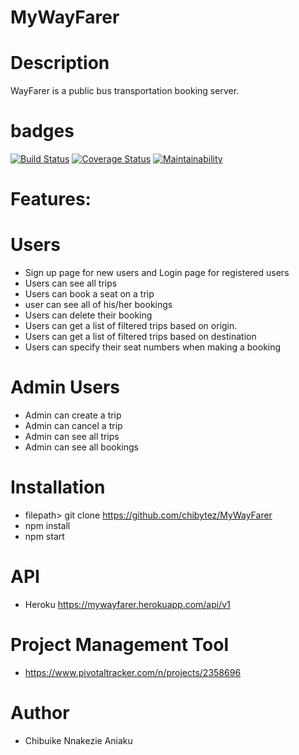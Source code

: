 # MyWayFarer

# Description
WayFarer is a public bus transportation booking server.

# badges
[![Build Status](https://travis-ci.org/chibytez/MyWayFarer.svg?branch=develop)](https://travis-ci.org/chibytez/MyWayFarer)
[![Coverage Status](https://coveralls.io/repos/github/chibytez/MyWayFarer/badge.svg)](https://coveralls.io/github/chibytez/MyWayFarer)
[![Maintainability](https://api.codeclimate.com/v1/badges/345f637f3be2fa00bd4c/maintainability)](https://codeclimate.com/github/chibytez/MyWayFarer/maintainability)

# Features:

# Users
- Sign up page for new users and Login page for registered users
- Users can see all trips
- Users can book a seat on a trip
- user can see all of his/her bookings
- Users can delete their booking
- Users can get a list of filtered trips based on origin.
- Users can get a list of filtered trips based on destination
- Users can specify their seat numbers when making a booking

# Admin Users

- Admin can create a trip
- Admin can cancel a trip
- Admin can see all trips
- Admin can see all bookings

# Installation

- filepath> git clone https://github.com/chibytez/MyWayFarer
- npm install
- npm start

# API

- Heroku https://mywayfarer.herokuapp.com/api/v1

# Project Management Tool
- https://www.pivotaltracker.com/n/projects/2358696

# Author
- Chibuike Nnakezie Aniaku

